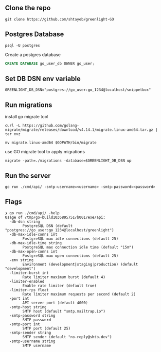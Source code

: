 ## Clone the repo
```shell
git clone https://github.com/shtayeb/greenlight-GO
```

## Postgres Database

```shell
psql -U postgres
```
Create a postgres database
```sql
CREATE DATABASE go_user_db OWNER go_user;
```

## Set DB DSN env variable
```shell
GREENLIGHT_DB_DSN="postgres://go_user:go_1234@localhost/snippetbox"
```

## Run migrations
install go migrate tool
```shell
curl -L https://github.com/golang-migrate/migrate/releases/download/v4.14.1/migrate.linux-amd64.tar.gz | tar xvz

mv migrate.linux-amd64 $GOPATH/bin/migrate
```

use GO migrate tool to apply migrations
```shell
migrate -path=./migrations -database=$GREENLIGHT_DB_DSN up
```

## Run the server
```shell
go run ./cmd/api/ -smtp-username=<username> -smtp-password=<password>
```

## Flags
```shell
❯ go run ./cmd/api/ -help
Usage of /tmp/go-build1036895751/b001/exe/api:
  -db-dsn string
        PostgreSQL DSN (default "postgres://go_user:go_1234@localhost/greenlight")
  -db-max-idle-conns int
        PostgreSQL max idle connections (default 25)
  -db-max-idle-time string
        PostgreSQL max connection idle time (default "15m")
  -db-max-open-conns int
        PostgreSQL max open connections (default 25)
  -env string
        Environment (development|staging|production) (default "development")
  -limiter-burst int
        Rate limiter maximum burst (default 4)
  -limiter-enabled
        Enable rate limiter (default true)
  -limiter-rps float
        Rate limiter maximum requests per second (default 2)
  -port int
        API server port (default 4000)
  -smtp-host string
        SMTP host (default "smtp.mailtrap.io")
  -smtp-password string
        SMTP password
  -smtp-port int
        SMTP port (default 25)
  -smtp-sender string
        SMTP sender (default "no-reply@shtb.dev")
  -smtp-username string
        SMTP username
```
